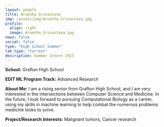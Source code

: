 ```yaml
---
layout: people
title: Aruesha Srivastava
img: /assets/img/Aruesha_Srivastava.jpg
profile:
  align: right
  image: Aruesha_Srivastava.jpg
news: false
social: false
type: "High School Summer"
lab_type: "Current"
description: Summer Intern 2023
---
```


**School:** Grafton High School

**EDIT ML Program Track:**
Advanced Research

**About Me:**
I am a rising senior from Grafton High School, and I am very interested in the intersections between Computer Science and Medicine. In the future, I look forward to pursuing Computational Biology as a career, using my skills in machine learning to help combat the numerous problems medicine looks to solve.

**Project/Research Interests:**
Malignant tumors, Cancer research
    